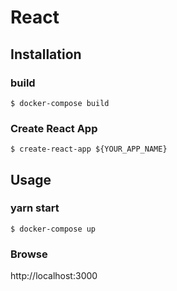 # React

## Installation
### build

```
$ docker-compose build
```

### Create React App

```
$ create-react-app ${YOUR_APP_NAME}
```

## Usage
### yarn start

```
$ docker-compose up
```

### Browse
http://localhost:3000
